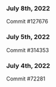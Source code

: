 ### July 8th, 2022

Commit #127676

### July 5th, 2022

Commit #314353


### July 4th, 2022

Commit #72281
